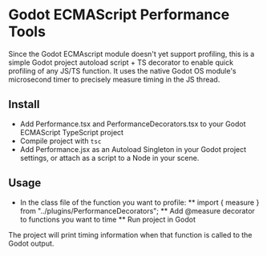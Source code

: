 # Godot ECMAScript Performance Tools

Since the Godot ECMAscript module doesn't yet support profiling, this is a simple Godot project autoload script + TS decorator to enable quick profiling of any JS/TS function. It uses the native Godot OS module's microsecond timer to precisely measure timing in the JS thread.

## Install

* Add Performance.tsx and PerformanceDecorators.tsx to your Godot ECMAScript TypeScript project
* Compile project with `tsc`
* Add Performance.jsx as an Autoload Singleton in your Godot project settings, or attach as a script to a Node in your scene.

## Usage

* In the class file of the function you want to profile:
** import { measure } from "../plugins/PerformanceDecorators";
** Add @measure decorator to functions you want to time
** Run project in Godot

The project will print timing information when that function is called to the Godot output.

